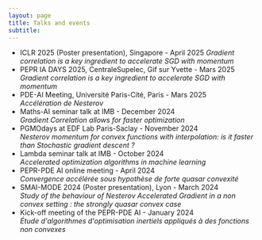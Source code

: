 ```yaml
---
layout: page
title: Talks and events
subtitle: 
---
```

- ICLR 2025 (Poster presentation), Singapore - April 2025
  *Gradient correlation is a key ingredient to accelerate SGD with momentum*
- PEPR IA DAYS 2025, CentraleSupelec, Gif sur Yvette -  Mars 2025\
  *Gradient correlation is a key ingredient to accelerate SGD with momentum*
- PDE-AI Meeting, Université Paris-Cité, Paris - Mars 2025\
  *Accélération de Nesterov*
- Maths-AI seminar talk at IMB - December 2024\
*Gradient Correlation allows for faster optimization*
- PGMOdays at EDF Lab Paris-Saclay - November 2024\
*Nesterov momentum for convex functions with interpolation: is it faster than Stochastic gradient descent ?*
 - Lambda seminar talk at IMB - October 2024\
*Accelerated optimization algorithms in machine learning*
- PEPR-PDE AI online meeting - April 2024\
*Convergence accélérée sous hypothèse de forte quasar convexité*
- SMAI-MODE 2024 (Poster presentation), Lyon - March 2024\
*Study of the behaviour of Nesterov Accelerated Gradient in a non convex setting : the strongly quasar convex case*
- Kick-off meeting of the PEPR-PDE AI - January 2024\
*Étude d'algorithmes d'optimisation inertiels appliqués à des fonctions non convexes*
